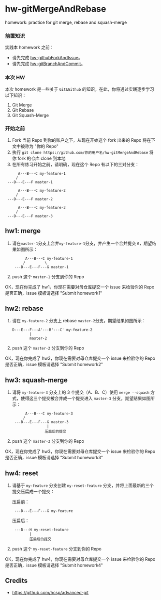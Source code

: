 # hw-gitMergeAndRebase
homework: practice for git merge, rebase and squash-merge

### 前置知识
实践本 homework 之前：
* 请先完成 [hw-githubForkAndIssue](https://github.com/SDUOJ-Team/hw-githubForkAndIssue)。
* 请先完成 [hw-gitBranchAndCommit](https://github.com/SDUOJ-Team/hw-gitBranchAndCommit)。

### 本次 HW
本次 homework 是一些关于 `Git&Github` 的知识，在此，你将通过实践逐步学习以下知识：

1. Git Merge
2. Git Rebase
3. Git Squash-Merge

### 开始之前

1. Fork 当前 Repo 到你的账户之下，从现在开始这个 fork 出来的 Repo 将在下文中被称为 "你的 Repo"
2. 执行 `git clone https://github.com/你的用户名/hw-gitMergeAndRebase` 将你 fork 的仓库 clone 到本地
3. 在所有练习开始之前，请明确，现在这个 Repo 有以下的三对分支：
```
	  A---B---C my-feature-1
	 /
 ---D---E---F master-1
    
	  A---B---C my-feature-2
	 /
 ---D---E---F master-2

	  A---B---C my-feature-3
	 /
 ---D---E---F master-3 
```

## hw1: merge

1. 请在`master-1`分支上合并`my-feature-1`分支，并产生一个合并提交 `G`，期望结果如图所示：

    ```
          A---B---C my-feature-1
         /         \
     ---D---E---F---G master-1
    ```
2. push 这个 `master-1` 分支到你的 Repo

OK，现在你完成了 hw1，你现在需要对母仓库提交一个 issue 来检验你的 Repo 是否正确，issue 模板请选择 "Submit homework1"

## hw2: rebase

1. 请在 `my-feature-2` 分支上 rebase `master-2`分支，期望结果如图所示：

    ```
    D---E---F---A'---B'---C' my-feature-2
            |
            master-2
    ```
2. push 这个 `master-2` 分支到你的 Repo

OK，现在你完成了 hw2，你现在需要对母仓库提交一个 issue 来检验你的 Repo 是否正确，issue 模板请选择 "Submit homework2"

## hw3: squash-merge

1. 请将 `my-feature-3` 分支上的 3 个提交（A、B、C）使用 `merge --squash` 方式，使得这三个提交被合并成一个提交进入 `master-3` 分支，期望结果如图所示：

    ```
          A---B---C my-feature-3
         /
     ---D---E---F---G master-3 
                    |
                   压扁后的提交
    ```
2. push 这个 `master-3` 分支到你的 Repo

OK，现在你完成了 hw3，你现在需要对母仓库提交一个 issue 来检验你的 Repo 是否正确，issue 模板请选择 "Submit homework3"

## hw4: reset

1. 请基于 `my-feature` 分支创建 `my-reset-feature` 分支，并将上面最新的三个提交压扁成一个提交：

    压扁前：
    ```
     ---D---E---F---G my-feature
    ```
    
    压扁后：
    ```
     ---D---H my-reset-feature
            |
            压扁后的提交
    ```
2. push 这个 `my-reset-feature` 分支到你的 Repo

OK，现在你完成了 hw4，你现在需要对母仓库提交一个 issue 来检验你的 Repo 是否正确，issue 模板请选择 "Submit homework4"

## Credits
* https://github.com/hcsp/advanced-git